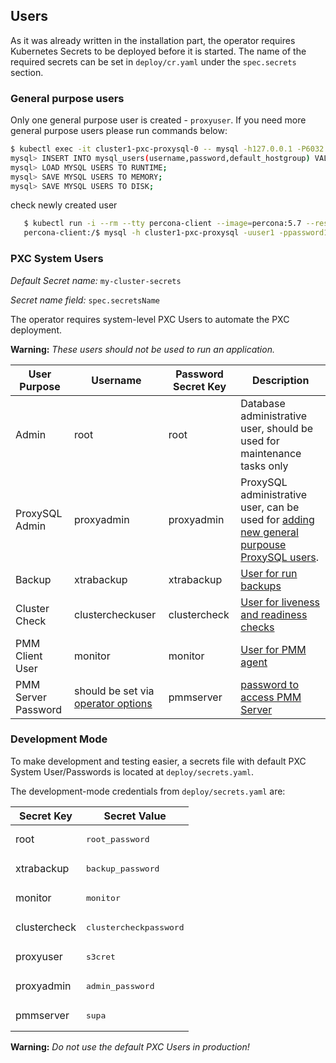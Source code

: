 Users
------------------------

As it was already written in the installation part, the operator requires Kubernetes Secrets to be deployed before it is started. The name of the required secrets can be set in `deploy/cr.yaml` under the `spec.secrets` section.

### General purpose users

Only one general purpose user is created - `proxyuser`.
If you need more general purpose users please run commands below:
```bash
$ kubectl exec -it cluster1-pxc-proxysql-0 -- mysql -h127.0.0.1 -P6032 -uproxyadmin -padmin_password
mysql> INSERT INTO mysql_users(username,password,default_hostgroup) VALUES ('user1','password1',10);
mysql> LOAD MYSQL USERS TO RUNTIME;
mysql> SAVE MYSQL USERS TO MEMORY;
mysql> SAVE MYSQL USERS TO DISK;
```

check newly created user
```bash
   $ kubectl run -i --rm --tty percona-client --image=percona:5.7 --restart=Never -- bash -il
   percona-client:/$ mysql -h cluster1-pxc-proxysql -uuser1 -ppassword1
```

### PXC System Users

*Default Secret name:* `my-cluster-secrets`

*Secret name field:* `spec.secretsName`

The operator requires system-level PXC Users to automate the PXC deployment.

**Warning:** *These users should not be used to run an application.*


|User Purpose        | Username         | Password Secret Key | Description                     |
|--------------------|------------------|---------------------|---------------------------------|
|Admin               | root             | root                | Database administrative user, should be used for maintenance tasks only |
|ProxySQL Admin      | proxyadmin       | proxyadmin          | ProxySQL administrative user, can be used for [adding new general purpouse ProxySQL users](https://github.com/sysown/proxysql/wiki/Users-configuration#creating-a-new-user). |
|Backup              | xtrabackup       | xtrabackup          | [User for run backups](https://www.percona.com/doc/percona-xtrabackup/2.4/using_xtrabackup/privileges.html) |
|Cluster Check       | clustercheckuser | clustercheck        | [User for liveness and readiness checks](http://galeracluster.com/documentation-webpages/monitoringthecluster.html) |
|PMM Client User     | monitor          | monitor             | [User for PMM agent](https://www.percona.com/doc/percona-monitoring-and-management/security.html#pmm-security-password-protection-enabling) |
|PMM Server Password | should be set via [operator options](operator) | pmmserver | [password to access PMM Server](https://www.percona.com/doc/percona-monitoring-and-management/security.html#pmm-security-password-protection-enabling) |

### Development Mode

To make development and testing easier, a secrets file with default PXC System User/Passwords is located at `deploy/secrets.yaml`.

The development-mode credentials from `deploy/secrets.yaml` are:

|Secret Key   | Secret Value                    |
|-------------|---------------------------------|
|root         | <pre>root_password</pre>        |
|xtrabackup   | <pre>backup_password</pre>      |
|monitor      | <pre>monitor</pre>              |
|clustercheck | <pre>clustercheckpassword</pre> |
|proxyuser    | <pre>s3cret</pre>               |
|proxyadmin   | <pre>admin_password</pre>       |
|pmmserver    | <pre>supa|^|pazz</pre>          |

**Warning:** *Do not use the default PXC Users in production!*


